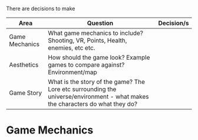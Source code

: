 There are decisions to make


| Area           | Question                                                                                                                      | Decision/s |
| -------------- | ----------------------------------------------------------------------------------------------------------------------------- | ---------- |
| Game Mechanics | What game mechanics to include? Shooting, VR, Points, Health, enemies,   etc etc.                                             |            |
| Aesthetics     | How should the game look? Example games to compare against? Environment/map                                                   |            |
| Game Story     | What is the story of the game? The Lore etc surrounding the universe/environment - what makes the characters do what they do? |            |


# Game Mechanics
